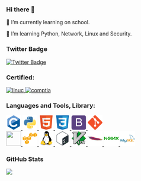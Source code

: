 ### Hi there 👋

<!--
**nakayumc0278/nakayumc0278** is a ✨ _special_ ✨ repository because its `README.md` (this file) appears on your GitHub profile.

Here are some ideas to get you started:

- 👯 I’m looking to collaborate on ...
- 🤔 I’m looking for help with ...
- 💬 Ask me about ...
- 📫 How to reach me: ...
- 😄 Pronouns: ...
- ⚡ Fun fact: ...
-->

<p> 🔭 I’m currently learning on school.</p>
<p> 🌱 I’m learning Python, Network, Linux and Security.</p>


### Twitter Badge
[![Twitter Badge](https://img.shields.io/badge/-@nakayumc0278-1ca0f1?style=flat-square&labelColor=1ca0f1&logo=twitter&logoColor=white&link=https://twitter.com/nakayumc0278)](https://twitter.com/nakayumc0278)

### Certified:
<a href="https://linuc.org/" target="_blank">
    <img src="https://nakayumc.com/img/LinuC_lv1_02.svg" alt="linuc" width="40" height="40"/>
</a>
<a href="https://www.comptia.org/" target="_blank">
    <img src="https://nakayumc.com/img/comptia-security-ce-certification.png" alt="comptia" width="40" height="40"/>
</a>

### Languages and Tools, Library:
<a href="https://www.cprogramming.com/" target="_blank">
    <img src="https://raw.githubusercontent.com/devicons/devicon/master/icons/c/c-original.svg" alt="c" width="40" height="40"/>
</a>
<a href="https://www.python.org" target="_blank">
    <img src="https://raw.githubusercontent.com/devicons/devicon/master/icons/python/python-original.svg" alt="python" width="40" height="40"/>
</a> 
<a href="https://www.w3.org/html/" target="_blank">
    <img src="https://raw.githubusercontent.com/devicons/devicon/master/icons/html5/html5-original.svg" alt="html5" width="40" height="40"/>
</a>
<a href="https://www.w3schools.com/css/" target="_blank">
    <img src="https://raw.githubusercontent.com/devicons/devicon/master/icons/css3/css3-original.svg" alt="css3" width="40" height="40"/>
</a>
<a href="https://getbootstrap.com/" target="_blank">
    <img src="https://github.com/devicons/devicon/blob/master/icons/bootstrap/bootstrap-plain.svg" alt="css3" width="40" height="40"/>
</a>
<a href="https://git-scm.com/" target="_blank">
    <img src="https://raw.githubusercontent.com/devicons/devicon/master/icons/git/git-original.svg" alt="git" width="40" height="40"/>
</a> <br>
<a href="https://azure.microsoft.com/" target="_blank">
    <img src="https://nakayumc.com/img/microsoft-azureicon-seeklogo.com.svg" width="40" height="40"/>
</a>
<a href="https://aws.amazon.com/" target="_blank">
    <img src="https://raw.githubusercontent.com/devicons/devicon/9f4f5cdb393299a81125eb5127929ea7bfe42889/icons/amazonwebservices/amazonwebservices-original.svg" alt="linux" width="40" height="40"/>  
<a href="https://www.kernel.org/" target="_blank">
    <img src="https://raw.githubusercontent.com/devicons/devicon/master/icons/linux/linux-original.svg" alt="linux" width="40" height="40"/>
</a>
<a href="https://www.gnu.org/software/bash/" target="_blank">
    <img src="https://raw.githubusercontent.com/devicons/devicon/master/icons/bash/bash-original.svg" alt="bash" width="40" height="40"/>
</a>
<a href="http://www.vim.org/" target="_blank">
    <img src="https://raw.githubusercontent.com/devicons/devicon/master/icons/vim/vim-original.svg" alt="vim" width="40" height="40"/>
</a>
<a href="https://www.apache.org/" target="_blank">
    <img src="https://raw.githubusercontent.com/devicons/devicon/master/icons/apache/apache-original.svg" alt="apache" width="40" height="40"/>
</a>
<a href="https://www.nginx.com/" target="_blank">
    <img src="https://raw.githubusercontent.com/devicons/devicon/master/icons/nginx/nginx-original.svg" alt="nginx" width="40" height="40"/>
</a>
<a href="https://www.mysql.com/" target="_blank">
    <img src="https://raw.githubusercontent.com/devicons/devicon/master/icons/mysql/mysql-original-wordmark.svg" alt="MySQL" width="40" height="40"/>
</a>

### GitHub Stats
<div>
   <img align="left" src="https://github-readme-stats-5ka8nhkck-nakayumc0278.vercel.app/api?username=nakayumc0278&show_icons=true&theme=gruvbox" />
</div>
